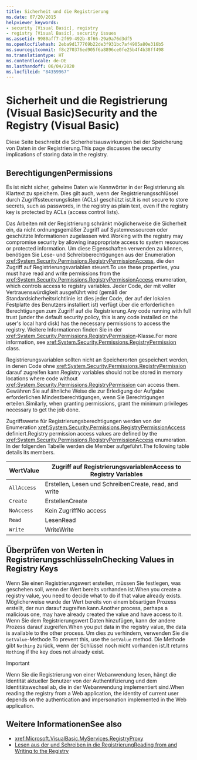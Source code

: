 ```yaml
---
title: Sicherheit und die Registrierung
ms.date: 07/20/2015
helpviewer_keywords:
- security [Visual Basic], registry
- registry [Visual Basic], security issues
ms.assetid: 9980aff7-2f69-492b-8f66-29a9a76d3df5
ms.openlocfilehash: 2eba9d177769b22de3f931bc7af4905a80e316b5
ms.sourcegitcommit: f8c270376ed905f6a8896ce0fe25b4f4b38ff498
ms.translationtype: HT
ms.contentlocale: de-DE
ms.lasthandoff: 06/04/2020
ms.locfileid: "84359967"
---
```

# <a name="security-and-the-registry-visual-basic"></a><span data-ttu-id="6393b-102">Sicherheit und die Registrierung (Visual Basic)</span><span class="sxs-lookup"><span data-stu-id="6393b-102">Security and the Registry (Visual Basic)</span></span>

<span data-ttu-id="6393b-103">Diese Seite beschreibt die Sicherheitsauswirkungen bei der Speicherung von Daten in der Registrierung.</span><span class="sxs-lookup"><span data-stu-id="6393b-103">This page discusses the security implications of storing data in the registry.</span></span>  
  
## <a name="permissions"></a><span data-ttu-id="6393b-104">Berechtigungen</span><span class="sxs-lookup"><span data-stu-id="6393b-104">Permissions</span></span>  

 <span data-ttu-id="6393b-105">Es ist nicht sicher, geheime Daten wie Kennwörter in der Registrierung als Klartext zu speichern. Dies gilt auch, wenn der Registrierungsschlüssel durch Zugriffssteuerungslisten (ACLs) geschützt ist.</span><span class="sxs-lookup"><span data-stu-id="6393b-105">It is not secure to store secrets, such as passwords, in the registry as plain text, even if the registry key is protected by ACLs (access control lists).</span></span>  
  
 <span data-ttu-id="6393b-106">Das Arbeiten mit der Registrierung schränkt möglicherweise die Sicherheit ein, da nicht ordnungsgemäßer Zugriff auf Systemressourcen oder geschützte Informationen zugelassen wird.</span><span class="sxs-lookup"><span data-stu-id="6393b-106">Working with the registry may compromise security by allowing inappropriate access to system resources or protected information.</span></span> <span data-ttu-id="6393b-107">Um diese Eigenschaften verwenden zu können, benötigen Sie Lese- und Schreibberechtigungen aus der Enumeration <xref:System.Security.Permissions.RegistryPermissionAccess>, die den Zugriff auf Registrierungsvariablen steuert.</span><span class="sxs-lookup"><span data-stu-id="6393b-107">To use these properties, you must have read and write permissions from the <xref:System.Security.Permissions.RegistryPermissionAccess> enumeration, which controls access to registry variables.</span></span> <span data-ttu-id="6393b-108">Jeder Code, der mit voller Vertrauenswürdigkeit ausgeführt wird (gemäß der Standardsicherheitsrichtlinie ist dies jeder Code, der auf der lokalen Festplatte des Benutzers installiert ist) verfügt über die erforderlichen Berechtigungen zum Zugriff auf die Registrierung.</span><span class="sxs-lookup"><span data-stu-id="6393b-108">Any code running with full trust (under the default security policy, this is any code installed on the user's local hard disk) has the necessary permissions to access the registry.</span></span> <span data-ttu-id="6393b-109">Weitere Informationen finden Sie in der <xref:System.Security.Permissions.RegistryPermission>-Klasse.</span><span class="sxs-lookup"><span data-stu-id="6393b-109">For more information, see <xref:System.Security.Permissions.RegistryPermission> class.</span></span>  
  
 <span data-ttu-id="6393b-110">Registrierungsvariablen sollten nicht an Speicherorten gespeichert werden, in denen Code ohne <xref:System.Security.Permissions.RegistryPermission> darauf zugreifen kann.</span><span class="sxs-lookup"><span data-stu-id="6393b-110">Registry variables should not be stored in memory locations where code without <xref:System.Security.Permissions.RegistryPermission> can access them.</span></span> <span data-ttu-id="6393b-111">Gewähren Sie auf ähnliche Weise die zur Erledigung der Aufgabe erforderlichen Mindestberechtigungen, wenn Sie Berechtigungen erteilen.</span><span class="sxs-lookup"><span data-stu-id="6393b-111">Similarly, when granting permissions, grant the minimum privileges necessary to get the job done.</span></span>  
  
 <span data-ttu-id="6393b-112">Zugriffswerte für Registrierungsberechtigungen werden von der Enumeration <xref:System.Security.Permissions.RegistryPermissionAccess> definiert.</span><span class="sxs-lookup"><span data-stu-id="6393b-112">Registry permission access values are defined by the <xref:System.Security.Permissions.RegistryPermissionAccess> enumeration.</span></span> <span data-ttu-id="6393b-113">In der folgenden Tabelle werden die Member aufgeführt.</span><span class="sxs-lookup"><span data-stu-id="6393b-113">The following table details its members.</span></span>  
  
|<span data-ttu-id="6393b-114">Wert</span><span class="sxs-lookup"><span data-stu-id="6393b-114">Value</span></span>|<span data-ttu-id="6393b-115">Zugriff auf Registrierungsvariablen</span><span class="sxs-lookup"><span data-stu-id="6393b-115">Access to Registry Variables</span></span>|  
|-----------|----------------------------------|  
|`AllAccess`|<span data-ttu-id="6393b-116">Erstellen, Lesen und Schreiben</span><span class="sxs-lookup"><span data-stu-id="6393b-116">Create, read, and write</span></span>|  
|`Create`|<span data-ttu-id="6393b-117">Erstellen</span><span class="sxs-lookup"><span data-stu-id="6393b-117">Create</span></span>|  
|`NoAccess`|<span data-ttu-id="6393b-118">Kein Zugriff</span><span class="sxs-lookup"><span data-stu-id="6393b-118">No access</span></span>|  
|`Read`|<span data-ttu-id="6393b-119">Lesen</span><span class="sxs-lookup"><span data-stu-id="6393b-119">Read</span></span>|  
|`Write`|<span data-ttu-id="6393b-120">Write</span><span class="sxs-lookup"><span data-stu-id="6393b-120">Write</span></span>|  
  
## <a name="checking-values-in-registry-keys"></a><span data-ttu-id="6393b-121">Überprüfen von Werten in Registrierungsschlüsseln</span><span class="sxs-lookup"><span data-stu-id="6393b-121">Checking Values in Registry Keys</span></span>  

 <span data-ttu-id="6393b-122">Wenn Sie einen Registrierungswert erstellen, müssen Sie festlegen, was geschehen soll, wenn der Wert bereits vorhanden ist.</span><span class="sxs-lookup"><span data-stu-id="6393b-122">When you create a registry value, you need to decide what to do if that value already exists.</span></span> <span data-ttu-id="6393b-123">Möglicherweise wurde der Wert bereits von einem bösartigen Prozess erstellt, der nun darauf zugreifen kann.</span><span class="sxs-lookup"><span data-stu-id="6393b-123">Another process, perhaps a malicious one, may have already created the value and have access to it.</span></span> <span data-ttu-id="6393b-124">Wenn Sie dem Registrierungswert Daten hinzufügen, kann der andere Prozess darauf zugreifen.</span><span class="sxs-lookup"><span data-stu-id="6393b-124">When you put data in the registry value, the data is available to the other process.</span></span> <span data-ttu-id="6393b-125">Um dies zu verhindern, verwenden Sie die `GetValue`-Methode.</span><span class="sxs-lookup"><span data-stu-id="6393b-125">To prevent this, use the `GetValue` method.</span></span> <span data-ttu-id="6393b-126">Die Methode gibt `Nothing` zurück, wenn der Schlüssel noch nicht vorhanden ist.</span><span class="sxs-lookup"><span data-stu-id="6393b-126">It returns `Nothing` if the key does not already exist.</span></span>  
  
> [!IMPORTANT]
> <span data-ttu-id="6393b-127">Wenn Sie die Registrierung von einer Webanwendung lesen, hängt die Identität aktueller Benutzer von der Authentifizierung und dem Identitätswechsel ab, die in der Webanwendung implementiert sind.</span><span class="sxs-lookup"><span data-stu-id="6393b-127">When reading the registry from a Web application, the identity of current user depends on the authentication and impersonation implemented in the Web application.</span></span>  
  
## <a name="see-also"></a><span data-ttu-id="6393b-128">Weitere Informationen</span><span class="sxs-lookup"><span data-stu-id="6393b-128">See also</span></span>

- <xref:Microsoft.VisualBasic.MyServices.RegistryProxy>
- [<span data-ttu-id="6393b-129">Lesen aus der und Schreiben in die Registrierung</span><span class="sxs-lookup"><span data-stu-id="6393b-129">Reading from and Writing to the Registry</span></span>](reading-from-and-writing-to-the-registry.md)
